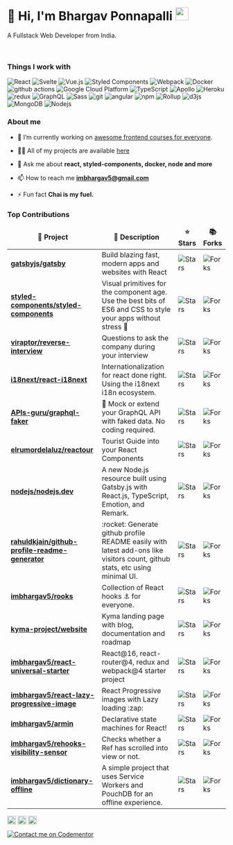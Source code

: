 <h1>👋 Hi, I'm Bhargav Ponnapalli <img src="https://emojis.slackmojis.com/emojis/images/1469223471/679/charmander_dancing.gif?1469223471" width="30"/> </h1>
<p>A Fullstack Web Developer from India.</p>
<br/>
<h3>Things I work with</h3>
<p>
  <img alt="React" src="https://img.shields.io/badge/-React-45b8d8?style=flat-square&logo=react&logoColor=white" />
  <img alt="Svelte" src="https://img.shields.io/badge/-Svelte-ff3e00?style=flat-square&logo=svelte&logoColor=white"/>
  <img alt="Vue.js" src="https://img.shields.io/badge/-Vue-4fc08d?style=flat-square&logo=Vue.js&logoColor=white"/>
  <img alt="Styled Components" src="https://img.shields.io/badge/-Styled_Components-db7092?style=flat-square&logo=styled-components&logoColor=white" />
  <img alt="Webpack" src="https://img.shields.io/badge/-Webpack-8DD6F9?style=flat-square&logo=webpack&logoColor=white" /> 
  <img alt="Docker" src="https://img.shields.io/badge/-Docker-46a2f1?style=flat-square&logo=docker&logoColor=white" />
  <img alt="github actions" src="https://img.shields.io/badge/-Github_Actions-2088FF?style=flat-square&logo=github-actions&logoColor=white" />
  <img alt="Google Cloud Platform" src="https://img.shields.io/badge/-Google_Cloud_Platform-1a73e8?style=flat-square&logo=google-cloud&logoColor=white" />
  <img alt="TypeScript" src="https://img.shields.io/badge/-TypeScript-007ACC?style=flat-square&logo=typescript&logoColor=white" />
  <img alt="Apollo" src="https://img.shields.io/badge/-Apollo%20GraphQL-311C87?style=flat-square&logo=apollo-graphql&logoColor=white" />
  <img alt="Heroku" src="https://img.shields.io/badge/-Heroku-430098?style=flat-square&logo=heroku&logoColor=white" />
  <img alt="redux" src="https://img.shields.io/badge/-Redux-764ABC?style=flat-square&logo=redux&logoColor=white" />
  <img alt="GraphQL" src="https://img.shields.io/badge/-GraphQL-E10098?style=flat-square&logo=graphql&logoColor=white" />
  <img alt="Sass" src="https://img.shields.io/badge/-Sass-CC6699?style=flat-square&logo=sass&logoColor=white" />
  <img alt="git" src="https://img.shields.io/badge/-Git-F05032?style=flat-square&logo=git&logoColor=white" />
  <img alt="angular" src="https://img.shields.io/badge/-Angular-DD0031?style=flat-square&logo=angular&logoColor=white" />
  <img alt="npm" src="https://img.shields.io/badge/-NPM-CB3837?style=flat-square&logo=npm&logoColor=white" />
  <img alt="Rollup" src="https://img.shields.io/badge/-Rollup-EC4A3F?style=flat-square&logo=rollup.js&logoColor=white" />
  <img alt="d3js" src="https://img.shields.io/badge/-D3.js-F9A03C?style=flat-square&logo=d3.js&logoColor=white" />
  <img alt="MongoDB" src="https://img.shields.io/badge/-MongoDB-13aa52?style=flat-square&logo=mongodb&logoColor=white" />
  <img alt="Nodejs" src="https://img.shields.io/badge/-Nodejs-43853d?style=flat-square&logo=Node.js&logoColor=white" />
</p>

<h3>About me </h3>

- 🔭 I’m currently working on [awesome frontend courses for everyone](https://www.youtube.com/channel/UC4gKWR53xDzybMwm8Y61ukA).

- 👨‍💻 All of my projects are available [here](https://imbhargav5.com)

- 💬 Ask me about **react, styled-components, docker, node and more**

- 📫 How to reach me **imbhargav5@gmail.com**

- ⚡ Fun fact **Chai is my fuel.**

<h3>Top Contributions</h3>

<table>
  <thead align="center">
    <tr border: none;>
      <td><b>🎁 Project</b></td>
      <td><b>🎁 Description </b></td>
      <td><b>⭐ Stars</b></td>
      <td><b>📚 Forks</b></td>      
    </tr>
  </thead>
  <tbody>
    <tr>
	    <td><a href="https:&#x2F;&#x2F;github.com&#x2F;gatsbyjs&#x2F;gatsby"><b>gatsbyjs/gatsby</b></a></td>
      <td>Build blazing fast, modern apps and websites with React</td>
      <td><img alt="Stars" src="https://img.shields.io/github/stars/gatsbyjs/gatsby?style=flat-square&labelColor=343b41"/></td>
      <td><img alt="Forks" src="https://img.shields.io/github/forks/gatsbyjs/gatsby?style=flat-square&labelColor=343b41"/></td>
    </tr>	  
    <tr>
	    <td><a href="https:&#x2F;&#x2F;github.com&#x2F;styled-components&#x2F;styled-components"><b>styled-components/styled-components</b></a></td>
      <td>Visual primitives for the component age. Use the best bits of ES6 and CSS to style your apps without stress 💅</td>
      <td><img alt="Stars" src="https://img.shields.io/github/stars/styled-components/styled-components?style=flat-square&labelColor=343b41"/></td>
      <td><img alt="Forks" src="https://img.shields.io/github/forks/styled-components/styled-components?style=flat-square&labelColor=343b41"/></td>
    </tr>	  
    <tr>
	    <td><a href="https:&#x2F;&#x2F;github.com&#x2F;viraptor&#x2F;reverse-interview"><b>viraptor/reverse-interview</b></a></td>
      <td>Questions to ask the company during your interview</td>
      <td><img alt="Stars" src="https://img.shields.io/github/stars/viraptor/reverse-interview?style=flat-square&labelColor=343b41"/></td>
      <td><img alt="Forks" src="https://img.shields.io/github/forks/viraptor/reverse-interview?style=flat-square&labelColor=343b41"/></td>
    </tr>	  
    <tr>
	    <td><a href="https:&#x2F;&#x2F;github.com&#x2F;i18next&#x2F;react-i18next"><b>i18next/react-i18next</b></a></td>
      <td>Internationalization for react done right. Using the i18next i18n ecosystem.</td>
      <td><img alt="Stars" src="https://img.shields.io/github/stars/i18next/react-i18next?style=flat-square&labelColor=343b41"/></td>
      <td><img alt="Forks" src="https://img.shields.io/github/forks/i18next/react-i18next?style=flat-square&labelColor=343b41"/></td>
    </tr>	  
    <tr>
	    <td><a href="https:&#x2F;&#x2F;github.com&#x2F;APIs-guru&#x2F;graphql-faker"><b>APIs-guru/graphql-faker</b></a></td>
      <td>🎲 Mock or extend your GraphQL API with faked data. No coding required.</td>
      <td><img alt="Stars" src="https://img.shields.io/github/stars/APIs-guru/graphql-faker?style=flat-square&labelColor=343b41"/></td>
      <td><img alt="Forks" src="https://img.shields.io/github/forks/APIs-guru/graphql-faker?style=flat-square&labelColor=343b41"/></td>
    </tr>	  
    <tr>
	    <td><a href="https:&#x2F;&#x2F;github.com&#x2F;elrumordelaluz&#x2F;reactour"><b>elrumordelaluz/reactour</b></a></td>
      <td>Tourist Guide into your React Components</td>
      <td><img alt="Stars" src="https://img.shields.io/github/stars/elrumordelaluz/reactour?style=flat-square&labelColor=343b41"/></td>
      <td><img alt="Forks" src="https://img.shields.io/github/forks/elrumordelaluz/reactour?style=flat-square&labelColor=343b41"/></td>
    </tr>	  
    <tr>
	    <td><a href="https:&#x2F;&#x2F;github.com&#x2F;nodejs&#x2F;nodejs.dev"><b>nodejs/nodejs.dev</b></a></td>
      <td>A new Node.js resource built using Gatsby.js with React.js, TypeScript, Emotion, and Remark.</td>
      <td><img alt="Stars" src="https://img.shields.io/github/stars/nodejs/nodejs.dev?style=flat-square&labelColor=343b41"/></td>
      <td><img alt="Forks" src="https://img.shields.io/github/forks/nodejs/nodejs.dev?style=flat-square&labelColor=343b41"/></td>
    </tr>	  
    <tr>
	    <td><a href="https:&#x2F;&#x2F;github.com&#x2F;rahuldkjain&#x2F;github-profile-readme-generator"><b>rahuldkjain/github-profile-readme-generator</b></a></td>
      <td>:rocket: Generate github profile README easily with latest add-ons like visitors count, github stats, etc using minimal UI.</td>
      <td><img alt="Stars" src="https://img.shields.io/github/stars/rahuldkjain/github-profile-readme-generator?style=flat-square&labelColor=343b41"/></td>
      <td><img alt="Forks" src="https://img.shields.io/github/forks/rahuldkjain/github-profile-readme-generator?style=flat-square&labelColor=343b41"/></td>
    </tr>	  
    <tr>
	    <td><a href="https:&#x2F;&#x2F;github.com&#x2F;imbhargav5&#x2F;rooks"><b>imbhargav5/rooks</b></a></td>
      <td>Collection of React hooks ⚓ for everyone.  </td>
      <td><img alt="Stars" src="https://img.shields.io/github/stars/imbhargav5/rooks?style=flat-square&labelColor=343b41"/></td>
      <td><img alt="Forks" src="https://img.shields.io/github/forks/imbhargav5/rooks?style=flat-square&labelColor=343b41"/></td>
    </tr>	  
    <tr>
	    <td><a href="https:&#x2F;&#x2F;github.com&#x2F;kyma-project&#x2F;website"><b>kyma-project/website</b></a></td>
      <td>Kyma landing page with blog, documentation and roadmap</td>
      <td><img alt="Stars" src="https://img.shields.io/github/stars/kyma-project/website?style=flat-square&labelColor=343b41"/></td>
      <td><img alt="Forks" src="https://img.shields.io/github/forks/kyma-project/website?style=flat-square&labelColor=343b41"/></td>
    </tr>	  
    <tr>
	    <td><a href="https:&#x2F;&#x2F;github.com&#x2F;imbhargav5&#x2F;react-universal-starter"><b>imbhargav5/react-universal-starter</b></a></td>
      <td>React@16, react-router@4, redux and webpack@4 starter project</td>
      <td><img alt="Stars" src="https://img.shields.io/github/stars/imbhargav5/react-universal-starter?style=flat-square&labelColor=343b41"/></td>
      <td><img alt="Forks" src="https://img.shields.io/github/forks/imbhargav5/react-universal-starter?style=flat-square&labelColor=343b41"/></td>
    </tr>	  
    <tr>
	    <td><a href="https:&#x2F;&#x2F;github.com&#x2F;imbhargav5&#x2F;react-lazy-progressive-image"><b>imbhargav5/react-lazy-progressive-image</b></a></td>
      <td>React Progressive images with Lazy loading :zap:</td>
      <td><img alt="Stars" src="https://img.shields.io/github/stars/imbhargav5/react-lazy-progressive-image?style=flat-square&labelColor=343b41"/></td>
      <td><img alt="Forks" src="https://img.shields.io/github/forks/imbhargav5/react-lazy-progressive-image?style=flat-square&labelColor=343b41"/></td>
    </tr>	  
    <tr>
	    <td><a href="https:&#x2F;&#x2F;github.com&#x2F;imbhargav5&#x2F;armin"><b>imbhargav5/armin</b></a></td>
      <td>Declarative state machines for React!</td>
      <td><img alt="Stars" src="https://img.shields.io/github/stars/imbhargav5/armin?style=flat-square&labelColor=343b41"/></td>
      <td><img alt="Forks" src="https://img.shields.io/github/forks/imbhargav5/armin?style=flat-square&labelColor=343b41"/></td>
    </tr>	  
    <tr>
	    <td><a href="https:&#x2F;&#x2F;github.com&#x2F;imbhargav5&#x2F;rehooks-visibility-sensor"><b>imbhargav5/rehooks-visibility-sensor</b></a></td>
      <td>Checks whether a Ref has scrolled into view or not.</td>
      <td><img alt="Stars" src="https://img.shields.io/github/stars/imbhargav5/rehooks-visibility-sensor?style=flat-square&labelColor=343b41"/></td>
      <td><img alt="Forks" src="https://img.shields.io/github/forks/imbhargav5/rehooks-visibility-sensor?style=flat-square&labelColor=343b41"/></td>
    </tr>	  
    <tr>
	    <td><a href="https:&#x2F;&#x2F;github.com&#x2F;imbhargav5&#x2F;dictionary-offline"><b>imbhargav5/dictionary-offline</b></a></td>
      <td>A simple project that uses Service Workers and PouchDB for an offline experience.</td>
      <td><img alt="Stars" src="https://img.shields.io/github/stars/imbhargav5/dictionary-offline?style=flat-square&labelColor=343b41"/></td>
      <td><img alt="Forks" src="https://img.shields.io/github/forks/imbhargav5/dictionary-offline?style=flat-square&labelColor=343b41"/></td>
    </tr>	  
  </tbody>
</table>

<p align="left">
<a href="https://twitter.com/imbhargav5" target="blank"><img align="center" src="https://cdn.jsdelivr.net/npm/simple-icons@3.0.1/icons/twitter.svg" alt="imbhargav5" height="20" width="20" /></a>
<a href="https://stackoverflow.com/users/2621400/bhargav-ponnapalli" target="blank"><img align="center" src="https://cdn.jsdelivr.net/npm/simple-icons@3.0.1/icons/stackoverflow.svg" alt="imbhargav5" height="20" width="20" /></a>
<a href="https://codesandbox.com/imbhargav5" target="blank"><img align="center" src="https://cdn.jsdelivr.net/npm/simple-icons@3.0.1/icons/codesandbox.svg" alt="imbhargav5" height="20" width="20" /></a>
</p>

[![Contact me on Codementor](https://www.codementor.io/m-badges/imbhargav5/book-session.svg)](https://www.codementor.io/@imbhargav5?refer=badge)
